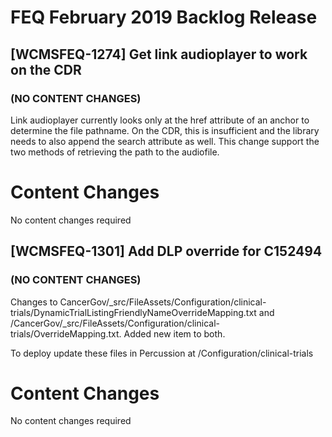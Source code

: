 # FEQ February 2019 Backlog Release

## [WCMSFEQ-1274] Get link audioplayer to work on the CDR
### (NO CONTENT CHANGES)

Link audioplayer currently looks only at the href attribute of an anchor to determine the file pathname. On the CDR, this is insufficient and the library needs to also append the search attribute as well. This change support the two methods of retrieving the path to the audiofile.

# Content Changes
No content changes required

## [WCMSFEQ-1301] Add DLP override for C152494
### (NO CONTENT CHANGES)

Changes to CancerGov/_src/FileAssets/Configuration/clinical-trials/DynamicTrialListingFriendlyNameOverrideMapping.txt and /CancerGov/_src/FileAssets/Configuration/clinical-trials/OverrideMapping.txt. Added new item to both.

To deploy update these files in Percussion at /Configuration/clinical-trials

# Content Changes
No content changes required
